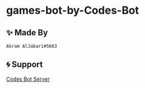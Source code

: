 # **games-bot-by-Codes-Bot**


## ✨ Made By
```Akram AlJabari#5663```

## 🌀 Support

[Codes Bot Server](https://discord.gg/W8Rbmvd4kS)
